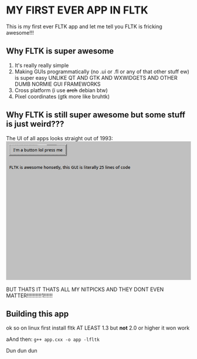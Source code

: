 # MY FIRST EVER APP IN FLTK

This is my first ever FLTK app and let me tell you FLTK is fricking awesome!!!

## Why FLTK is super awesome

1. It's really really simple
1. Making GUIs programmatically (no .ui or .fl or any of that other stuff ew) is super easy UNLIKE QT AND GTK AND WXWIDGETS AND OTHER DUMB NORMIE GUI FRAMEWORKS
1. Cross platform (i use ~~arch~~ debian btw)
1. Pixel coordinates (gtk more like bruhtk)

## Why FLTK is still super awesome but some stuff is just weird???

The UI of all apps looks straight out of 1993: ![nah but fr](./1993.png)

BUT THATS IT THATS ALL MY NITPICKS AND THEY DONT EVEN MATTER!!!!!!!!!!1!!!!!!

## Building this app

ok so on linux first install fltk AT LEAST 1.3 but **__not__** 2.0 or higher it won work

aAnd then: `g++ app.cxx -o app -lfltk`

Dun dun dun

